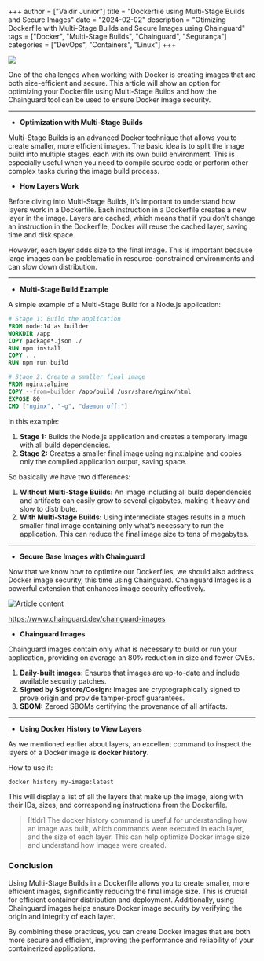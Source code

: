 +++
author = ["Valdir Junior"]
title = "Dockerfile using Multi-Stage Builds and Secure Images"
date = "2024-02-02"
description = "Otimizing Dockerfile with Multi-Stage Builds and Secure Images using Chainguard"
tags = ["Docker", "Multi-Stage Builds", "Chainguard", "Segurança"]
categories = ["DevOps", "Containers", "Linux"]
+++

![](https://media.licdn.com/dms/image/v2/D4E12AQFiVMmK1xCdPA/article-cover_image-shrink_600_2000/article-cover_image-shrink_600_2000/0/1693653766393?e=1758758400&v=beta&t=Bn7TSy9VPWrDtZ0sT9O2sPazDNEfMBP7Kwz8AT67IKw)

One of the challenges when working with Docker is creating images that are both size-efficient and secure. This article will show an option for optimizing your Dockerfile using Multi-Stage Builds and how the Chainguard tool can be used to ensure Docker image security.

---

- **Optimization with Multi-Stage Builds**

Multi-Stage Builds is an advanced Docker technique that allows you to create smaller, more efficient images. The basic idea is to split the image build into multiple stages, each with its own build environment. This is especially useful when you need to compile source code or perform other complex tasks during the image build process.

- **How Layers Work**

Before diving into Multi-Stage Builds, it’s important to understand how layers work in a Dockerfile. Each instruction in a Dockerfile creates a new layer in the image. Layers are cached, which means that if you don’t change an instruction in the Dockerfile, Docker will reuse the cached layer, saving time and disk space.

However, each layer adds size to the final image. This is important because large images can be problematic in resource-constrained environments and can slow down distribution.

___

- **Multi-Stage Build Example**

A simple example of a Multi-Stage Build for a Node.js application:

```Dockerfile
# Stage 1: Build the application
FROM node:14 as builder
WORKDIR /app
COPY package*.json ./
RUN npm install
COPY . .
RUN npm run build

# Stage 2: Create a smaller final image
FROM nginx:alpine
COPY --from=builder /app/build /usr/share/nginx/html
EXPOSE 80
CMD ["nginx", "-g", "daemon off;"]
```

In this example:

1. **Stage 1:** Builds the Node.js application and creates a temporary image with all build dependencies.
2. **Stage 2:** Creates a smaller final image using nginx:alpine and copies only the compiled application output, saving space.

So basically we have two differences:

1. **Without Multi-Stage Builds:** An image including all build dependencies and artifacts can easily grow to several gigabytes, making it heavy and slow to distribute.
2. **With Multi-Stage Builds:** Using intermediate stages results in a much smaller final image containing only what’s necessary to run the application. This can reduce the final image size to tens of megabytes.

___

- **Secure Base Images with Chainguard**

Now that we know how to optimize our Dockerfiles, we should also address Docker image security, this time using Chainguard. Chainguard Images is a powerful extension that enhances image security effectively.

![Article content](https://media.licdn.com/dms/image/v2/D4E12AQEuRTRHiypjig/article-inline_image-shrink_1500_2232/article-inline_image-shrink_1500_2232/0/1693673715207?e=1758758400&v=beta&t=Gmbjzj2PAF4OsnV4QyeHwM6VpCnoxuA4-6RQ8OpJBls)

https://www.chainguard.dev/chainguard-images

- **Chainguard Images**

Chainguard images contain only what is necessary to build or run your application, providing on average an 80% reduction in size and fewer CVEs.

1. **Daily-built images:** Ensures that images are up-to-date and include available security patches.
2. **Signed by Sigstore/Cosign:** Images are cryptographically signed to prove origin and provide tamper-proof guarantees.
3. **SBOM:** Zeroed SBOMs certifying the provenance of all artifacts.

---

- **Using Docker History to View Layers**

As we mentioned earlier about layers, an excellent command to inspect the layers of a Docker image is **docker history**.

How to use it:

```zsh
docker history my-image:latest
```

This will display a list of all the layers that make up the image, along with their IDs, sizes, and corresponding instructions from the Dockerfile.

> [!tldr] The docker history command is useful for understanding how an image was built, which commands were executed in each layer, and the size of each layer. This can help optimize Docker image size and understand how images were created.

### **Conclusion**

Using Multi-Stage Builds in a Dockerfile allows you to create smaller, more efficient images, significantly reducing the final image size. This is crucial for efficient container distribution and deployment. Additionally, using Chainguard images helps ensure Docker image security by verifying the origin and integrity of each layer.

By combining these practices, you can create Docker images that are both more secure and efficient, improving the performance and reliability of your containerized applications.
